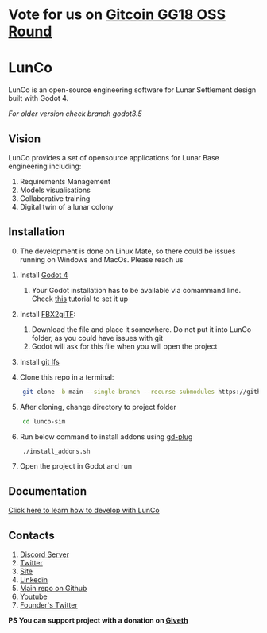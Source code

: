 # Vote for us on [Gitcoin GG18 OSS Round](https://explorer.gitcoin.co/#/round/10/0x8de918f0163b2021839a8d84954dd7e8e151326d/0x8de918f0163b2021839a8d84954dd7e8e151326d-75)

# LunCo

LunCo is an open-source engineering software for Lunar Settlement design built with Godot 4.

*For older version check branch godot3.5*

## Vision

LunCo provides a set of opensource applications for Lunar Base engineering including:
1. Requirements Management
2. Models visualisations
3. Collaborative training
4. Digital twin of a lunar colony


## Installation

0. The development is done on Linux Mate, so there could be issues running on Windows and MacOs. Please reach us
1. Install [Godot 4](https://godotengine.org/download/)
	1. Your Godot installation has to be available via comammand line. Check [this](https://docs.godotengine.org/en/stable/tutorials/editor/command_line_tutorial.html) tutorial to set it up

2. Install [FBX2glTF](https://github.com/godotengine/FBX2glTF/tags):
	1. Download the file and place it somewhere. Do not put it into LunCo folder, as you could have issues with git
	2. Godot will ask for this file when you will open the project
3. Install [git lfs](https://github.com/git-lfs/git-lfs#getting-started)
4. Clone this repo in a terminal: 
```bash
	git clone -b main --single-branch --recurse-submodules https://github.com/LunCoSim/lunco-sim.git
```
5. After cloning, change directory to project folder
```bash
	cd lunco-sim
```

6. Run below command to install addons using [gd-plug](https://github.com/imjp94/gd-plug)
```bash
	./install_addons.sh
```

7. Open the project in Godot and run

## Documentation

[Click here to learn how to develop with LunCo](./docs/LunCo%20Docs/LunCo-Documentation.md)

## Contacts

1. [Discord Server](https://discord.gg/uTEFrW32)
2. [Twitter](https://twitter.com/LunCoSim)
3. [Site](https://lunco.space)
4. [Linkedin](https://www.linkedin.com/company/luncosim/)
5. [Main repo on Github](https://github.com/LunCoSim/lunco-sim)
7. [Youtube](https://www.youtube.com/@LunCoSim)
8. [Founder's Twitter](https://twitter.com/_Difint_)


**PS You can support project with a donation on [Giveth](https://giveth.io/project/lunco-robotics-engineering)**
